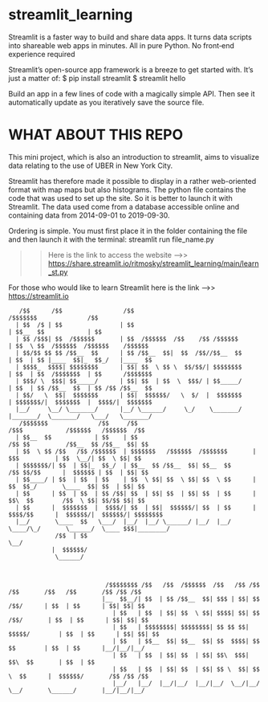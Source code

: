 # streamlit_learning



Streamlit is a faster way to build and share data apps.
It turns data scripts into shareable web apps in minutes. All in pure Python. No front‑end experience required

Streamlit’s open-source app framework is a breeze to get started with. It’s just a matter of:
$ pip install streamlit
$ streamlit hello

Build an app in a few lines of code with a magically simple API. Then see it automatically update as you iteratively save the source file.



# WHAT ABOUT THIS REPO


This mini project, which is also an introduction to streamlit, aims to visualize data relating to the use of UBER in New York City.

Streamlit has therefore made it possible to display in a rather web-oriented format with map maps but also histograms.
The python file contains the code that was used to set up the site. So it is better to launch it with Streamlit. The data used come from a database accessible online and containing data from 2014-09-01 to 2019-09-30.

Ordering is simple. You must first place it in the folder containing the file and then launch it with the terminal: streamlit run file_name.py

>> Here is the link to access the website  -->>  https://share.streamlit.io/ritmosky/streamlit_learning/main/learn_st.py


For those who would like to learn Streamlit here is the link -->> https://streamlit.io















       /$$      /$$                 /$$                                     /$$$$$$$              /$$                 
      | $$  /$ | $$                | $$                                    | $$__  $$            | $$                 
      | $$ /$$$| $$  /$$$$$$       | $$  /$$$$$$  /$$    /$$ /$$$$$$       | $$  \ $$  /$$$$$$  /$$$$$$    /$$$$$$    
      | $$/$$ $$ $$ /$$__  $$      | $$ /$$__  $$|  $$  /$$//$$__  $$      | $$  | $$ |____  $$|_  $$_/   |____  $$   
      | $$$$_  $$$$| $$$$$$$$      | $$| $$  \ $$ \  $$/$$/| $$$$$$$$      | $$  | $$  /$$$$$$$  | $$      /$$$$$$$   
      | $$$/ \  $$$| $$_____/      | $$| $$  | $$  \  $$$/ | $$_____/      | $$  | $$ /$$__  $$  | $$ /$$ /$$__  $$   
      | $$/   \  $$|  $$$$$$$      | $$|  $$$$$$/   \  $/  |  $$$$$$$      | $$$$$$$/|  $$$$$$$  |  $$$$/|  $$$$$$$   
      |__/     \__/ \_______/      |__/ \______/     \_/    \_______/      |_______/  \_______/   \___/   \_______/   
       /$$$$$$$              /$$     /$$                                  /$$$            /$$$$$$   /$$$$$$  /$$      
      | $$__  $$            | $$    | $$                                 /$$ $$          /$$__  $$ /$$__  $$| $$      
      | $$  \ $$ /$$   /$$ /$$$$$$  | $$$$$$$   /$$$$$$  /$$$$$$$       |  $$$          | $$  \__/| $$  \ $$| $$      
      | $$$$$$$/| $$  | $$|_  $$_/  | $$__  $$ /$$__  $$| $$__  $$       /$$ $$/$$      |  $$$$$$ | $$  | $$| $$      
      | $$____/ | $$  | $$  | $$    | $$  \ $$| $$  \ $$| $$  \ $$      | $$  $$_/       \____  $$| $$  | $$| $$      
      | $$      | $$  | $$  | $$ /$$| $$  | $$| $$  | $$| $$  | $$      | $$\  $$        /$$  \ $$| $$/$$ $$| $$      
      | $$      |  $$$$$$$  |  $$$$/| $$  | $$|  $$$$$$/| $$  | $$      |  $$$$/$$      |  $$$$$$/|  $$$$$$/| $$$$$$$$
      |__/       \____  $$   \___/  |__/  |__/ \______/ |__/  |__/       \____/\_/       \______/  \____ $$$|________/
                 /$$  | $$                                                                              \__/          
                |  $$$$$$/                                                                                            
                 \______/                                                                                             
                                                                                                  
                                                                                                                                   

                               /$$$$$$$$ /$$   /$$  /$$$$$$  /$$   /$$ /$$   /$$       /$$   /$$       /$$ /$$ /$$
                              |__  $$__/| $$  | $$ /$$__  $$| $$$ | $$| $$  /$$/      | $$  | $$      | $$| $$| $$
                                 | $$   | $$  | $$| $$  \ $$| $$$$| $$| $$ /$$/       | $$  | $$      | $$| $$| $$
                                 | $$   | $$$$$$$$| $$$$$$$$| $$ $$ $$| $$$$$/        | $$  | $$      | $$| $$| $$
                                 | $$   | $$__  $$| $$__  $$| $$  $$$$| $$  $$        | $$  | $$      |__/|__/|__/
                                 | $$   | $$  | $$| $$  | $$| $$\  $$$| $$\  $$       | $$  | $$                  
                                 | $$   | $$  | $$| $$  | $$| $$ \  $$| $$ \  $$      |  $$$$$$/       /$$ /$$ /$$
                                 |__/   |__/  |__/|__/  |__/|__/  \__/|__/  \__/       \______/       |__/|__/|__/
